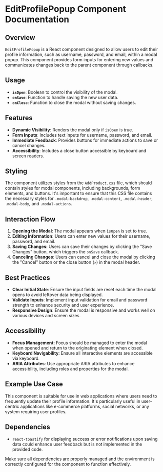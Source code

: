 # EditProfilePopup Component Documentation

## Overview

`EditProfilePopup` is a React component designed to allow users to edit their profile information, such as username, password, and email, within a modal popup. This component provides form inputs for entering new values and communicates changes back to the parent component through callbacks.

## Usage

- **`isOpen`**: Boolean to control the visibility of the modal.
- **`onSave`**: Function to handle saving the new user data.
- **`onClose`**: Function to close the modal without saving changes.

## Features

- **Dynamic Visibility**: Renders the modal only if `isOpen` is true.
- **Form Inputs**: Includes text inputs for username, password, and email.
- **Immediate Feedback**: Provides buttons for immediate actions to save or cancel changes.
- **Accessibility**: Includes a close button accessible by keyboard and screen readers.

## Styling

The component utilizes styles from the `AddProduct.css` file, which should contain styles for modal components, including backgrounds, form elements, and buttons. It's important to ensure that this CSS file contains the necessary styles for `.modal-backdrop`, `.modal-content`, `.modal-header`, `.modal-body`, and `.modal-actions`.

## Interaction Flow

1. **Opening the Modal**: The modal appears when `isOpen` is set to true.
2. **Editing Information**: Users can enter new values for their username, password, and email.
3. **Saving Changes**: Users can save their changes by clicking the "Save Changes" button, which triggers the `onSave` callback.
4. **Canceling Changes**: Users can cancel and close the modal by clicking the "Cancel" button or the close button (`×`) in the modal header.

## Best Practices

- **Clear Initial State**: Ensure the input fields are reset each time the modal opens to avoid leftover data being displayed.
- **Validate Inputs**: Implement input validation for email and password strength to enhance security and user experience.
- **Responsive Design**: Ensure the modal is responsive and works well on various devices and screen sizes.

## Accessibility

- **Focus Management**: Focus should be managed to enter the modal when opened and return to the originating element when closed.
- **Keyboard Navigability**: Ensure all interactive elements are accessible via keyboard.
- **ARIA Attributes**: Use appropriate ARIA attributes to enhance accessibility, including roles and properties for the modal.

## Example Use Case

This component is suitable for use in web applications where users need to frequently update their profile information. It's particularly useful in user-centric applications like e-commerce platforms, social networks, or any system requiring user profiles.

## Dependencies

- `react-toastify` for displaying success or error notifications upon saving data could enhance user feedback but is not implemented in the provided code.

Make sure all dependencies are properly managed and the environment is correctly configured for the component to function effectively.
